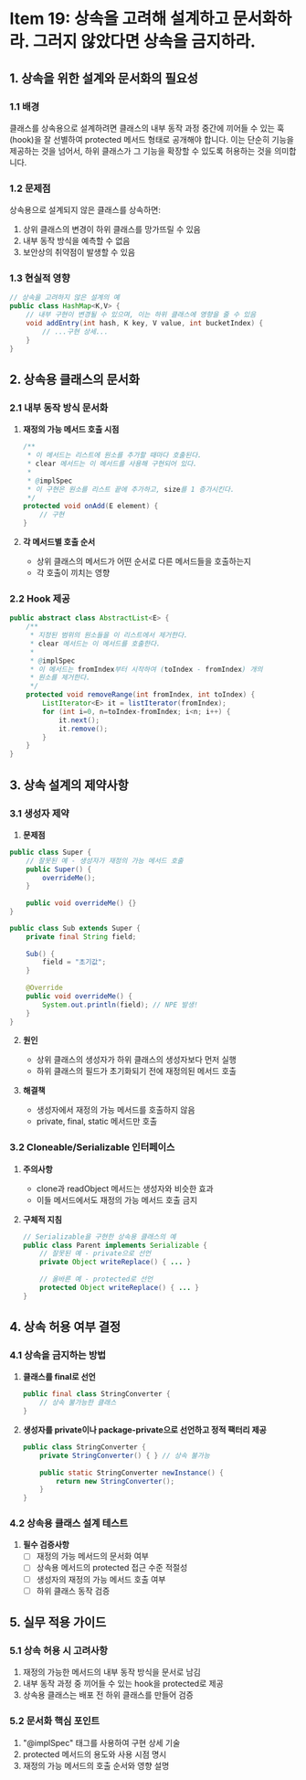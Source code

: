 # Item 19: 상속을 고려해 설계하고 문서화하라. 그러지 않았다면 상속을 금지하라.

## 1. 상속을 위한 설계와 문서화의 필요성

### 1.1 배경
클래스를 상속용으로 설계하려면 클래스의 내부 동작 과정 중간에 끼어들 수 있는 훅(hook)을 잘 선별하여 protected 메서드 형태로 공개해야 합니다. 이는 단순히 기능을 제공하는 것을 넘어서, 하위 클래스가 그 기능을 확장할 수 있도록 허용하는 것을 의미합니다.

### 1.2 문제점
상속용으로 설계되지 않은 클래스를 상속하면:
1. 상위 클래스의 변경이 하위 클래스를 망가뜨릴 수 있음
2. 내부 동작 방식을 예측할 수 없음
3. 보안상의 취약점이 발생할 수 있음

### 1.3 현실적 영향
```java
// 상속을 고려하지 않은 설계의 예
public class HashMap<K,V> {
    // 내부 구현이 변경될 수 있으며, 이는 하위 클래스에 영향을 줄 수 있음
    void addEntry(int hash, K key, V value, int bucketIndex) {
        // ...구현 상세...
    }
}
```

## 2. 상속용 클래스의 문서화

### 2.1 내부 동작 방식 문서화
1. **재정의 가능 메서드 호출 시점**
   ```java
   /**
    * 이 메서드는 리스트에 원소를 추가할 때마다 호출된다.
    * clear 메서드는 이 메서드를 사용해 구현되어 있다.
    * 
    * @implSpec
    * 이 구현은 원소를 리스트 끝에 추가하고, size를 1 증가시킨다.
    */
   protected void onAdd(E element) {
       // 구현
   }
   ```

2. **각 메서드별 호출 순서**
   - 상위 클래스의 메서드가 어떤 순서로 다른 메서드들을 호출하는지
   - 각 호출이 끼치는 영향

### 2.2 Hook 제공
```java
public abstract class AbstractList<E> {
    /**
     * 지정된 범위의 원소들을 이 리스트에서 제거한다.
     * clear 메서드는 이 메서드를 호출한다.
     * 
     * @implSpec
     * 이 메서드는 fromIndex부터 시작하여 (toIndex - fromIndex) 개의
     * 원소를 제거한다.
     */
    protected void removeRange(int fromIndex, int toIndex) {
        ListIterator<E> it = listIterator(fromIndex);
        for (int i=0, n=toIndex-fromIndex; i<n; i++) {
            it.next();
            it.remove();
        }
    }
}
```

## 3. 상속 설계의 제약사항

### 3.1 생성자 제약
1. **문제점**
```java
public class Super {
    // 잘못된 예 - 생성자가 재정의 가능 메서드 호출
    public Super() {
        overrideMe();
    }
    
    public void overrideMe() {}
}

public class Sub extends Super {
    private final String field;
    
    Sub() {
        field = "초기값";
    }
    
    @Override
    public void overrideMe() {
        System.out.println(field); // NPE 발생!
    }
}
```

2. **원인**
   - 상위 클래스의 생성자가 하위 클래스의 생성자보다 먼저 실행
   - 하위 클래스의 필드가 초기화되기 전에 재정의된 메서드 호출

3. **해결책**
   - 생성자에서 재정의 가능 메서드를 호출하지 않음
   - private, final, static 메서드만 호출

### 3.2 Cloneable/Serializable 인터페이스
1. **주의사항**
   - clone과 readObject 메서드는 생성자와 비슷한 효과
   - 이들 메서드에서도 재정의 가능 메서드 호출 금지

2. **구체적 지침**
   ```java
   // Serializable을 구현한 상속용 클래스의 예
   public class Parent implements Serializable {
       // 잘못된 예 - private으로 선언
       private Object writeReplace() { ... }
       
       // 올바른 예 - protected로 선언
       protected Object writeReplace() { ... }
   }
   ```

## 4. 상속 허용 여부 결정

### 4.1 상속을 금지하는 방법
1. **클래스를 final로 선언**
   ```java
   public final class StringConverter {
       // 상속 불가능한 클래스
   }
   ```

2. **생성자를 private이나 package-private으로 선언하고 정적 팩터리 제공**
   ```java
   public class StringConverter {
       private StringConverter() { } // 상속 불가능
       
       public static StringConverter newInstance() {
           return new StringConverter();
       }
   }
   ```

### 4.2 상속용 클래스 설계 테스트
1. **필수 검증사항**
   - [ ] 재정의 가능 메서드의 문서화 여부
   - [ ] 상속용 메서드의 protected 접근 수준 적절성
   - [ ] 생성자의 재정의 가능 메서드 호출 여부
   - [ ] 하위 클래스 동작 검증

## 5. 실무 적용 가이드

### 5.1 상속 허용 시 고려사항
1. 재정의 가능한 메서드의 내부 동작 방식을 문서로 남김
2. 내부 동작 과정 중 끼어들 수 있는 hook을 protected로 제공
3. 상속용 클래스는 배포 전 하위 클래스를 만들어 검증

### 5.2 문서화 핵심 포인트
1. "@implSpec" 태그를 사용하여 구현 상세 기술
2. protected 메서드의 용도와 사용 시점 명시
3. 재정의 가능 메서드의 호출 순서와 영향 설명